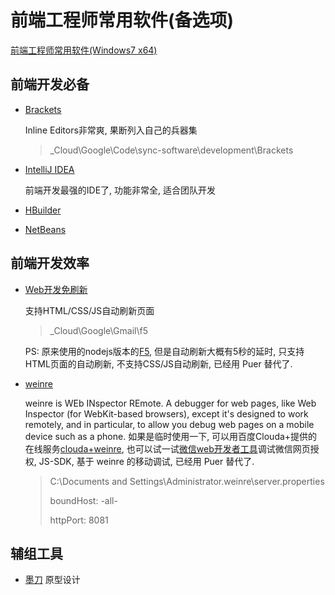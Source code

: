 # 前端工程师常用软件(备选项)
[前端工程师常用软件(Windows7 x64)](https://github.com/f2e-journey/treasure/blob/master/software.md)

## 前端开发必备
* [Brackets](http://brackets.io/)

  Inline Editors非常爽, 果断列入自己的兵器集
  > _Cloud\Google\Code\sync-software\development\Brackets

* [IntelliJ IDEA](https://www.jetbrains.com/idea/)

  前端开发最强的IDE了, 功能非常全, 适合团队开发 
  
* [HBuilder](http://dcloud.io/)
* [NetBeans](https://netbeans.org/downloads/6.8/index.html)

## 前端开发效率
* [Web开发免刷新](http://getf5.com/)
 
  支持HTML/CSS/JS自动刷新页面
  > _Cloud\Google\Gmail\f5
  
  PS: 原来使用的nodejs版本的[F5](https://github.com/island205/f5), 但是自动刷新大概有5秒的延时, 只支持HTML页面的自动刷新, 不支持CSS/JS自动刷新, 已经用 Puer 替代了.

* [weinre](http://people.apache.org/~pmuellr/weinre/)

  weinre is WEb INspector REmote. A debugger for web pages, like Web Inspector (for WebKit-based browsers), except it's designed to work remotely, and in particular, to allow you debug web pages on a mobile device such as a phone. 如果是临时使用一下, 可以用百度Clouda+提供的在线服务[clouda+weinre](http://weinre123.duapp.com/), 也可以试一试[微信web开发者工具](http://mp.weixin.qq.com/wiki/10/e5f772f4521da17fa0d7304f68b97d7e.html)调试微信网页授权, JS-SDK, 基于 weinre 的移动调试, 已经用 Puer 替代了.
  > C:\Documents and Settings\Administrator\.weinre\server.properties
  >
  > boundHost:    -all-
  >
  > httpPort:     8081


## 辅组工具
* [墨刀](https://modao.io/workspace) 原型设计
